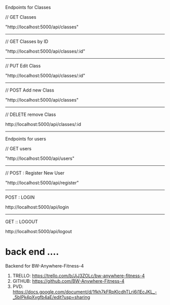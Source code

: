 Endpoints for Classes

// GET Classes

"http://localhost:5000/api/classes"

---------------------

// GET Classes by ID

"http://localhost:5000/api/classes/:id"

---------------------

// PUT  Edit Class

"http://localhost:5000/api/classes/:id"

---------------------

// POST Add new Class

"http://localhost:5000/api/classes"

---------------------

// DELETE remove Class

http://localhost:5000/api/classes/:id


******************************************************

Endpoints for users

// GET users

"http://localhost:5000/api/users"

----------------------

// POST : Register New User

"http://localhost:5000/api/register"

----------------------

POST : LOGIN

http://localhost:5000/api/login

----------------------

GET :: LOGOUT

http://localhost:5000/api/logout






# back end ....

Backend for BW-Anywhere-Fitness-4

1. TRELLO: https://trello.com/b/JjJ3ZOLc/bw-anywhere-fitness-4
2. GITHUB: https://github.com/BW-Anywhere-Fitness-4
3. PVD: https://docs.google.com/document/d/1fkh7kFRpKlcdhTLri6i1EcJKL_-_5bIPk4pXvgfb4aE/edit?usp=sharing
